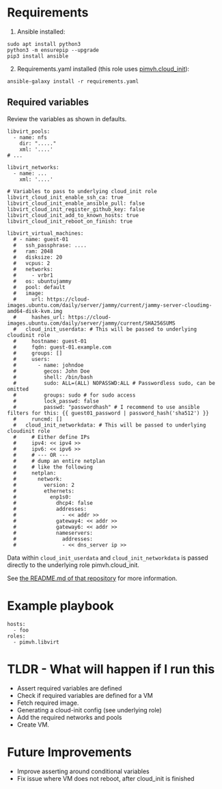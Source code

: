 # Requirements

1. Ansible installed:

```
sudo apt install python3
python3 -m ensurepip --upgrade
pip3 install ansible
```

2. Requirements.yaml installed (this role uses [pimvh.cloud_init](https://github.com/pimvh/cloud_init)):

```
ansible-galaxy install -r requirements.yaml
```

## Required variables

Review the variables as shown in defaults.

```
libvirt_pools:
  - name: nfs
    dir: "....."
    xml: '....'
# ...

libvirt_networks:
  - name: ...
    xml: '....'

# Variables to pass to underlying cloud_init role
libvirt_cloud_init_enable_ssh_ca: true
libvirt_cloud_init_enable_ansible_pull: false
libvirt_cloud_init_register_github_key: false
libvirt_cloud_init_add_to_known_hosts: true
libvirt_cloud_init_reboot_on_finish: true

libvirt_virtual_machines:
  # - name: guest-01
  #   ssh_passphrase: ....
  #   ram: 2048
  #   disksize: 20
  #   vcpus: 2
  #   networks:
  #     - vrbr1
  #   os: ubuntujammy
  #   pool: default
  #   image:
  #     url: https://cloud-images.ubuntu.com/daily/server/jammy/current/jammy-server-cloudimg-amd64-disk-kvm.img
  #     hashes_url: https://cloud-images.ubuntu.com/daily/server/jammy/current/SHA256SUMS
  #   cloud_init_userdata: # This will be passed to underlying cloudinit role
  #     hostname: guest-01
  #     fqdn: guest-01.example.com
  #     groups: []
  #     users:
  #       - name: johndoe
  #         gecos: John Doe
  #         shell: /bin/bash
  #         sudo: ALL=(ALL) NOPASSWD:ALL # Passwordless sudo, can be omitted
  #         groups: sudo # for sudo access
  #         lock_passwd: false
  #         passwd: "passwordhash" # I recommend to use ansible filters for this: {{ guest01_password | password_hash('sha512') }}
  #     runcmd: []
  #   cloud_init_networkdata: # This will be passed to underlying cloudinit role
  #     # Either define IPs
  #     ipv4: << ipv4 >>
  #     ipv6: << ipv6 >>
  #     # --- OR ---
  #     # dump an entire netplan
  #     # like the following
  #     netplan:
  #       network:
  #         version: 2
  #         ethernets:
  #           enp1s0:
  #             dhcp4: false
  #             addresses:
  #               - << addr >>
  #             gateway4: << addr >>
  #             gateway6: << addr >>
  #             nameservers:
  #               addresses:
  #               - << dns_server ip >>
```

Data within `cloud_init_userdata` and `cloud_init_networkdata` is passed directly to the underlying role pimvh.cloud_init.

See [the README.md of that repository](https://github.com/pimvh/cloud_init) for more information.

# Example playbook

```
hosts:
  - foo
roles:
  - pimvh.libvirt

```

# TLDR - What will happen if I run this

- Assert required variables are defined
- Check if required variables are defined for a VM
- Fetch required image.
- Generating a cloud-init config (see underlying role)
- Add the required networks and pools
- Create VM.

# Future Improvements

- Improve asserting around conditional variables
- Fix issue where VM does not reboot, after cloud_init is finished
